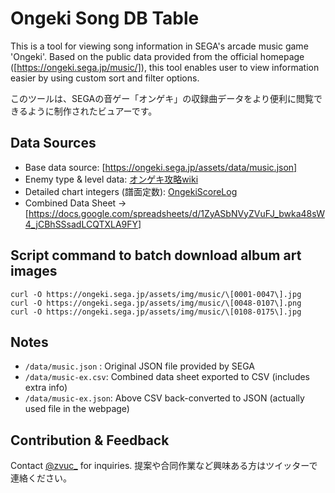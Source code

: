 # Ongeki Song DB Table
This is a tool for viewing song information in SEGA's arcade music game 'Ongeki'. Based on the public data provided from the official homepage ([https://ongeki.sega.jp/music/]), this tool enables user to view information easier by using custom sort and filter options.

このツールは、SEGAの音ゲー「オンゲキ」の収録曲データをより便利に閲覧できるように制作されたビュアーです。

## Data Sources
- Base data source: [https://ongeki.sega.jp/assets/data/music.json]
- Enemy type & level data: [オンゲキ攻略wiki](https://ongeki.gamerch.com/%E5%B1%9E%E6%80%A7%E5%88%A5%E6%A5%BD%E6%9B%B2%E4%B8%80%E8%A6%A7)
- Detailed chart integers (譜面定数): [OngekiScoreLog](https://ongeki-score.net/music)
- Combined Data Sheet → [https://docs.google.com/spreadsheets/d/1ZyASbNVyZVuFJ_bwka48sW4_jCBhSSsadLCQTXLA9FY]

## Script command to batch download album art images
```
curl -O https://ongeki.sega.jp/assets/img/music/\[0001-0047\].jpg
curl -O https://ongeki.sega.jp/assets/img/music/\[0048-0107\].png
curl -O https://ongeki.sega.jp/assets/img/music/\[0108-0175\].jpg
```

## Notes
- `/data/music.json` : Original JSON file provided by SEGA
- `/data/music-ex.csv`: Combined data sheet exported to CSV (includes extra info)
- `/data/music-ex.json`: Above CSV back-converted to JSON (actually used file in the webpage)

## Contribution & Feedback
Contact [@zvuc_](https://twitter.com/zvuc_) for inquiries.
提案や合同作業など興味ある方はツイッターで連絡ください。

